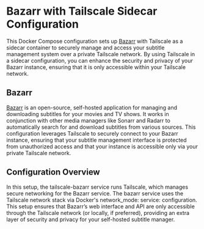 # Bazarr with Tailscale Sidecar Configuration

This Docker Compose configuration sets up [Bazarr](https://github.com/morpheus65535/bazarr) with Tailscale as a sidecar container to securely manage and access your subtitle management system over a private Tailscale network. By using Tailscale in a sidecar configuration, you can enhance the security and privacy of your Bazarr instance, ensuring that it is only accessible within your Tailscale network.

## Bazarr

[Bazarr](https://github.com/morpheus65535/bazarr) is an open-source, self-hosted application for managing and downloading subtitles for your movies and TV shows. It works in conjunction with other media managers like Sonarr and Radarr to automatically search for and download subtitles from various sources. This configuration leverages Tailscale to securely connect to your Bazarr instance, ensuring that your subtitle management interface is protected from unauthorized access and that your instance is accessible only via your private Tailscale network.

## Configuration Overview

In this setup, the tailscale-bazarr service runs Tailscale, which manages secure networking for the Bazarr service. The bazarr service uses the Tailscale network stack via Docker's network_mode: service: configuration. This setup ensures that Bazarr’s web interface and API are only accessible through the Tailscale network (or locally, if preferred), providing an extra layer of security and privacy for your self-hosted subtitle manager.

